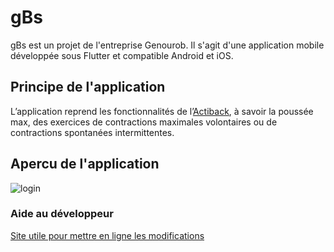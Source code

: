 # gBs

gBs est un projet de l'entreprise Genourob. Il s'agit d'une application mobile développée sous Flutter et compatible Android et iOS.

## Principe de l'application

L’application reprend les fonctionnalités de l’[Actiback]("https://www.genourob.com/fr/diagnostic-ligaments_rachis_l-actiback-a-quoi-ca-sert.phtml"), à savoir la poussée max, des exercices de contractions maximales volontaires ou de contractions spontanées intermittentes.

## Apercu de l'application

![login](https://drive.google.com/file/d/1fBLu0m67UZAqtnnJOMYdQ3sS_D67JUFa/view?usp=sharing)


### Aide au développeur
[Site utile pour mettre en ligne les modifications](https://www.softwarelab.it/2018/10/12/adding-an-existing-project-to-github-using-the-command-line/)

